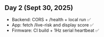 ## Day 2 (Sept 30, 2025)
- Backend: CORS + /health + local run ✅
- App: fetch /live-risk and display score ✅
- Firmware: CI build + 1Hz serial heartbeat ✅

